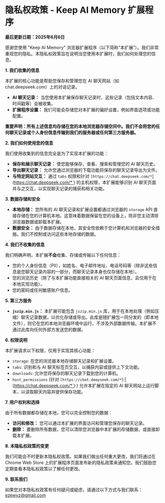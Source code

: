 # 隐私权政策 - Keep AI Memory 扩展程序

**最后更新日期：2025年6月6日**

感谢您使用 "Keep AI Memory" 浏览器扩展程序（以下简称“本扩展”）。我们非常重视您的隐私。本隐私权政策旨在说明当您使用本扩展时，我们如何处理您的信息。

**1. 我们收集的信息**

本扩展的核心功能是帮助您保存和管理您在 AI 聊天网站（如 chat.deepseek.com）上的对话记录。

*   **AI 聊天记录：** 当您使用本扩展保存聊天记录时，这些记录（包括文本内容、时间戳等）会被收集。
*   **扩展程序设置：** 我们可能会存储您对本扩展的偏好设置，例如界面选项或功能配置。

**重要声明：所有上述信息均存储在您的本地浏览器存储空间中。我们不会将您的任何聊天记录或个人身份信息传输到我们的服务器或任何第三方服务器。**

**2. 我们如何使用您的信息**

我们使用收集到的信息完全是为了实现本扩展的功能：

*   **保存和展示聊天记录：** 使您能够保存、查看、搜索和管理您的 AI 聊天历史。
*   **导出聊天记录：** 允许您通过浏览器的下载功能将保存的聊天记录导出为文件。
*   **与特定网站交互：** 通过 `tabs` 权限和针对 `[https://chat.deepseek.com/*`](https://chat.deepseek.com/*`) 的主机权限，本扩展能够识别 AI 聊天页面并与之交互，以实现聊天记录的捕获和相关功能。

**3. 数据存储和安全**

*   **本地存储：** 您所有的 AI 聊天记录和扩展设置都通过浏览器的 `storage` API 直接存储在您的计算机本地。这意味着数据保留在您的设备上，除非您主动清除浏览器数据或卸载本扩展。
*   **数据安全：** 由于数据存储在本地，其安全性依赖于您计算机和浏览器的安全措施。我们不控制或访问这些本地存储的数据。

**4. 我们不收集的信息**

我们明确声明，本扩展**不会**收集、存储或传输以下任何信息：

*   您的个人身份信息（PII），如姓名、电子邮件地址、电话号码等（除非这些信息是您聊天记录内容的一部分，而聊天记录本身也仅存储在本地）。
*   您的浏览历史（除了与本扩展功能直接相关的 AI 聊天页面信息，且仅用于在本地实现功能）。
*   您的密码或任何敏感账户信息。

**5. 第三方服务**

*   **`jszip.min.js`：** 本扩展可能包含 `jszip.min.js` 库，用于在本地处理（例如压缩）聊天记录数据，以优化存储或导出。此库是随扩展包一同分发的（即本地文件），则它在您的本地浏览器环境中运行，不涉及外部数据传输。本扩展不通过此库向任何外部方发送您的数据。

**6. 权限说明**

本扩展请求以下权限，仅用于实现其核心功能：

*   `storage`: 在您的浏览器本地存储聊天记录和扩展设置。
*   `tabs`: 识别和与 AI 聊天标签页交互，以捕获内容或提供上下文功能。
*   `downloads`: 允许您将保存的聊天记录下载到您的计算机。
*   `host_permissions` (针对 `[https://chat.deepseek.com/*`):](https://chat.deepseek.com/*`):) 允许本扩展在指定的 AI 聊天网站上运行脚本，以读取聊天内容并提供保存功能。

**7. 用户权利和选择**

由于所有数据都存储在本地，您可以完全控制您的数据：

*   **访问和修改：** 您可以通过本扩展的界面访问和管理您保存的聊天记录。
*   **删除：** 要删除所有数据，您可以清除您浏览器中本扩展的存储数据，或直接卸载本扩展。


**8. 本隐私权政策的变更**

我们可能会不时更新本隐私权政策。如果我们做出任何重大更改，我们将通过在 Chrome Web Store 上的扩展程序页面发布新的隐私政策来通知您。我们鼓励您定期查看本隐私权政策以了解任何更改。

**9. 联系我们**

如果您对本隐私权政策有任何疑问或疑虑，请通过以下方式与我们联系：
ezewyz@gmail.com
